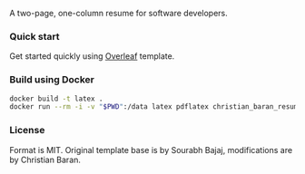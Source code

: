 A two-page, one-column resume for software developers.

### Quick start

Get started quickly using [Overleaf](https://www.overleaf.com/latex/templates/software-engineer-resume/gqxmqsvsbdjf) template.

### Build using Docker

```sh
docker build -t latex .
docker run --rm -i -v "$PWD":/data latex pdflatex christian_baran_resume.tex
```

### License

Format is MIT. Original template base is by Sourabh Bajaj, modifications are by Christian Baran.

